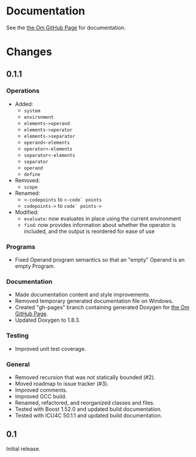 # Documentation

See the <a href="http://sparist.github.com/Om">the Om GitHub Page</a> for
documentation.

# Changes

## 0.1.1

### Operations

-	Added:
	-	`system`
	-	`environment`
	-	`elements->operand`
	-	`elements->operator`
	-	`elements->separator`
	-	`operand<-elements`
	-	`operator<-elements`
	-	`separator<-elements`
	-	`separator`
	-	`operand`
	-	`define`
-	Removed:
	-	`scope`
-	Renamed:
	-	`<-codepoints` to ``<-code` points``
	-	`codepoints->` to ``code` points->``
-	Modified:
	-	`evaluate`: now evaluates in place using the current environment
	-	`find`: now provides information about whether the operator
		is included, and the output is reordered for ease of use

### Programs

-	Fixed Operand program semantics so that an "empty" Operand is an empty
	Program.

### Documentation

-	Made documentation content and style improvements.
-	Removed temporary generated documentation file on Windows.
-	Created "gh-pages" branch containing generated Doxygen for
	<a href="http://sparist.github.com/Om">the Om GitHub Page</a>.
-	Updated Doxygen to 1.8.3.

### Testing

-	Improved unit test coverage.

### General

-	Removed recursion that was not statically bounded (#2).
-	Moved roadmap to issue tracker (#3).
-	Improved comments.
-	Improved GCC build.
-	Renamed, refactored, and reorganized classes and files.
-	Tested with Boost 1.52.0 and updated build documentation.
-	Tested with ICU4C 50.1.1 and updated build documentation.

## 0.1

Initial release.
